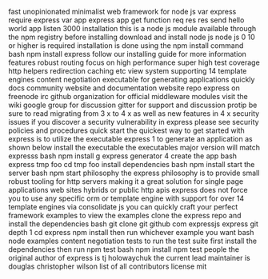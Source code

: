 fast unopinionated minimalist web framework for node js var express require express var app express app get function req res res send hello world app listen 3000 installation this is a node js module available through the npm registry before installing download and install node js node js 0 10 or higher is required installation is done using the npm install command bash npm install express follow our installing guide for more information features robust routing focus on high performance super high test coverage http helpers redirection caching etc view system supporting 14 template engines content negotiation executable for generating applications quickly docs community website and documentation website repo express on freenode irc github organization for official middleware modules visit the wiki google group for discussion gitter for support and discussion protip be sure to read migrating from 3 x to 4 x as well as new features in 4 x security issues if you discover a security vulnerability in express please see security policies and procedures quick start the quickest way to get started with express is to utilize the executable express 1 to generate an application as shown below install the executable the executables major version will match expresss bash npm install g express generator 4 create the app bash express tmp foo cd tmp foo install dependencies bash npm install start the server bash npm start philosophy the express philosophy is to provide small robust tooling for http servers making it a great solution for single page applications web sites hybrids or public http apis express does not force you to use any specific orm or template engine with support for over 14 template engines via consolidate js you can quickly craft your perfect framework examples to view the examples clone the express repo and install the dependencies bash git clone git github com expressjs express git depth 1 cd express npm install then run whichever example you want bash node examples content negotiation tests to run the test suite first install the dependencies then run npm test bash npm install npm test people the original author of express is tj holowaychuk the current lead maintainer is douglas christopher wilson list of all contributors license mit